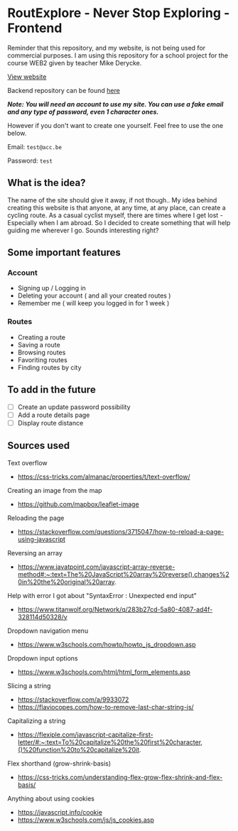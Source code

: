 # RoutExplore - Never Stop Exploring - Frontend

Reminder that this repository, and my website, is not being used for commercial purposes. I am using this repository for a school project for the course WEB2 given by teacher Mike Derycke.

[View website](https://ehb-mct.github.io/web2-frontend-StephanVanHemelrijck/dist/html/index.html)

Backend repository can be found [here](https://github.com/EHB-MCT/web2-backend-StephanVanHemelrijck)

***Note: You will need an account to use my site. You can use a fake email and any type of password, even 1 character ones.***

However if you don't want to create one yourself. Feel free to use the one below.

Email: 
``
test@acc.be
``

Password: 
``
test
``

## What is the idea?

The name of the site should give it away, if not though.. My idea behind creating this website is that anyone, at any time, at any place, can create a cycling route. As a casual cyclist myself, there are times where I get lost - Especially when I am abroad. So I decided to create something that will help guiding me wherever I go. Sounds interesting right?

## Some important features

### Account
- Signing up / Logging in
- Deleting your account ( and all your created routes )
- Remember me ( will keep you logged in for 1 week )

### Routes
- Creating a route
- Saving a route
- Browsing routes
- Favoriting routes
- Finding routes by city

## To add in the future
- [ ] Create an update password possibility
- [ ] Add a route details page
- [ ] Display route distance

## Sources used

Text overflow
- https://css-tricks.com/almanac/properties/t/text-overflow/

Creating an image from the map
- https://github.com/mapbox/leaflet-image

Reloading the page
- https://stackoverflow.com/questions/3715047/how-to-reload-a-page-using-javascript

Reversing an array
- https://www.javatpoint.com/javascript-array-reverse-method#:~:text=The%20JavaScript%20array%20reverse(),changes%20in%20the%20original%20array.

Help with error I got about "SyntaxError : Unexpected end input"
- https://www.titanwolf.org/Network/q/283b27cd-5a80-4087-ad4f-328114d50328/y

Dropdown navigation menu
- https://www.w3schools.com/howto/howto_js_dropdown.asp

Dropdown input options
- https://www.w3schools.com/html/html_form_elements.asp

Slicing a string
- https://stackoverflow.com/a/9933072
- https://flaviocopes.com/how-to-remove-last-char-string-js/

Capitalizing a string
- https://flexiple.com/javascript-capitalize-first-letter/#:~:text=To%20capitalize%20the%20first%20character,()%20function%20to%20capitalize%20it.

Flex shorthand (grow-shrink-basis)
- https://css-tricks.com/understanding-flex-grow-flex-shrink-and-flex-basis/

Anything about using cookies
- https://javascript.info/cookie
- https://www.w3schools.com/js/js_cookies.asp


